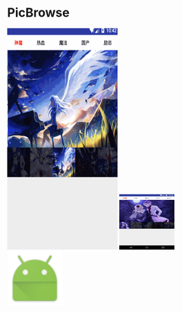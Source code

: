 # PicBrowse

<img src="/example.gif" width="256" height="512"/>
<img src="/example2.png" width="128" height="128" />
<img src="/app/src/main/res/mipmap-hdpi/ic_launcher.png" width="128" height="128" />
